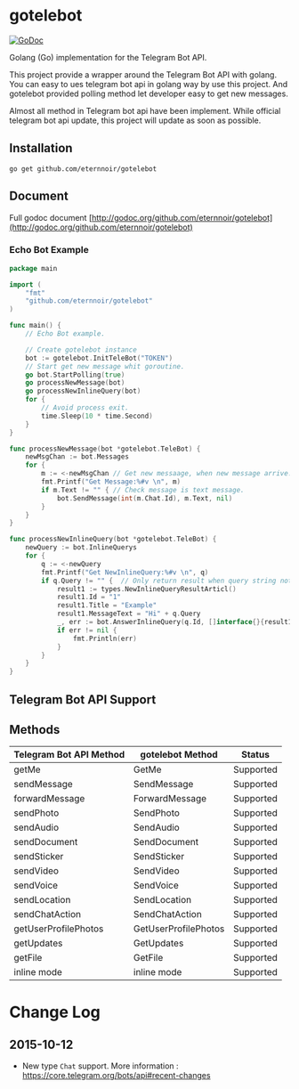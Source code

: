 # gotelebot

[![GoDoc](https://godoc.org/github.com/eternnoir/gotelebot?status.svg)](https://godoc.org/github.com/eternnoir/gotelebot)

Golang (Go)  implementation for the Telegram Bot API.

This project provide a wrapper around the Telegram Bot API with golang. You can easy to ues telegram bot api
in golang way by use this project. And gotelebot provided polling method let developer easy to get new messages.

Almost all method in Telegram bot api have been implement. 
While official telegram bot api update, this project will update as soon as possible.

## Installation

```
go get github.com/eternnoir/gotelebot
```

## Document

Full godoc document [http://godoc.org/github.com/eternnoir/gotelebot](http://godoc.org/github.com/eternnoir/gotelebot)

### Echo Bot Example

```go
package main

import (
	"fmt"
	"github.com/eternnoir/gotelebot"
)

func main() {
	// Echo Bot example.

    // Create gotelebot instance
	bot := gotelebot.InitTeleBot("TOKEN")
	// Start get new message whit goroutine.
	go bot.StartPolling(true)
	go processNewMessage(bot)
	go processNewInlineQuery(bot)
	for {
		// Avoid process exit.
		time.Sleep(10 * time.Second)
	}
}

func processNewMessage(bot *gotelebot.TeleBot) {
	newMsgChan := bot.Messages
	for {
		m := <-newMsgChan // Get new messaage, when new message arrive.
		fmt.Printf("Get Message:%#v \n", m)
		if m.Text != "" { // Check message is text message.
			bot.SendMessage(int(m.Chat.Id), m.Text, nil)
		}
	}
}

func processNewInlineQuery(bot *gotelebot.TeleBot) {
	newQuery := bot.InlineQuerys
	for {
		q := <-newQuery
		fmt.Printf("Get NewInlineQuery:%#v \n", q)
		if q.Query != "" {	// Only return result when query string not empty.
			result1 := types.NewInlineQueryResultArticl()
			result1.Id = "1"
			result1.Title = "Example"
			result1.MessageText = "Hi" + q.Query
			_, err := bot.AnswerInlineQuery(q.Id, []interface{}{result1}, nil)
			if err != nil {
				fmt.Println(err)
			}
		}
	}
}


```

## Telegram Bot API Support

## Methods

| Telegram Bot API Method | gotelebot Method     | Status      |
|-------------------------|----------------------|-------------|
| getMe                   | GetMe                | Supported   |
| sendMessage             | SendMessage          | Supported   |
| forwardMessage          | ForwardMessage       | Supported   |
| sendPhoto               | SendPhoto            | Supported   |
| sendAudio               | SendAudio            | Supported   |
| sendDocument            | SendDocument         | Supported   |
| sendSticker             | SendSticker          | Supported   |
| sendVideo               | SendVideo            | Supported   |
| sendVoice               | SendVoice            | Supported   |
| sendLocation            | SendLocation         | Supported   |
| sendChatAction          | SendChatAction       | Supported   |
| getUserProfilePhotos    | GetUserProfilePhotos | Supported   |
| getUpdates              | GetUpdates           | Supported   |
| getFile                 | GetFile              | Supported   |
| inline mode             | inline mode          | Supported   |



# Change Log

## 2015-10-12
* New type ```Chat``` support. More information : https://core.telegram.org/bots/api#recent-changes
